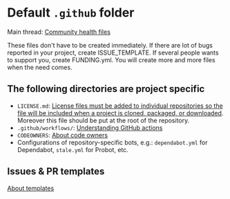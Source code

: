 # Default `.github` folder

Main thread: [Community health files](https://docs.github.com/en/communities/setting-up-your-project-for-healthy-contributions/creating-a-default-community-health-file#supported-file-types)

These files don't have to be created immediately.
If there are lot of bugs reported in your project, create ISSUE_TEMPLATE.
If several people wants to support you, create FUNDING.yml.
You will create more and more files when the need comes.

## The following directories are project specific

- `LICENSE.md`: [License files must be added to individual repositories so the file will be included when a project is cloned, packaged, or downloaded](https://docs.github.com/en/communities/setting-up-your-project-for-healthy-contributions/creating-a-default-community-health-file#supported-file-types). Moreover this file should be put at the root of the repository.
- `.github/workflows/`: [Understanding GitHub actions](https://docs.github.com/en/actions/learn-github-actions/understanding-github-actions)
- `CODEOWNERS`: [About code owners](https://docs.github.com/en/repositories/managing-your-repositorys-settings-and-features/customizing-your-repository/about-code-owners)
- Configurations of repository-specific bots, e.g.: `dependabot.yml` for Dependabot, `stale.yml` for Probot, etc.

## Issues & PR templates

[About templates](https://docs.github.com/en/communities/using-templates-to-encourage-useful-issues-and-pull-requests/about-issue-and-pull-request-templates)
